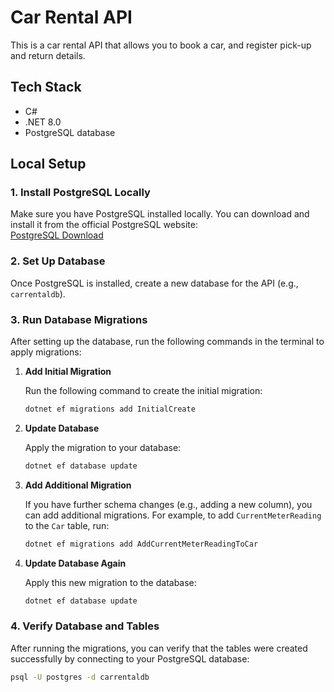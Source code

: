 # Car Rental API

This is a car rental API that allows you to book a car, and register pick-up and return details. 

## Tech Stack

- C#
- .NET 8.0
- PostgreSQL database

## Local Setup

### 1. Install PostgreSQL Locally

Make sure you have PostgreSQL installed locally. You can download and install it from the official PostgreSQL website:  
[PostgreSQL Download](https://www.postgresql.org/download/)

### 2. Set Up Database

Once PostgreSQL is installed, create a new database for the API (e.g., `carrentaldb`).

### 3. Run Database Migrations

After setting up the database, run the following commands in the terminal to apply migrations:

1. **Add Initial Migration**

    Run the following command to create the initial migration:

    ```bash
    dotnet ef migrations add InitialCreate
    ```

2. **Update Database**

    Apply the migration to your database:

    ```bash
    dotnet ef database update
    ```

3. **Add Additional Migration**

    If you have further schema changes (e.g., adding a new column), you can add additional migrations. For example, to add `CurrentMeterReading` to the `Car` table, run:

    ```bash
    dotnet ef migrations add AddCurrentMeterReadingToCar
    ```

4. **Update Database Again**

    Apply this new migration to the database:

    ```bash
    dotnet ef database update
    ```

### 4. Verify Database and Tables

After running the migrations, you can verify that the tables were created successfully by connecting to your PostgreSQL database:

```bash
psql -U postgres -d carrentaldb

